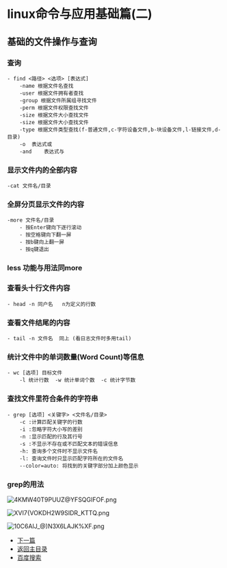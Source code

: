 # linux命令与应用基础篇(二)
## 基础的文件操作与查询
### 查询
	- find <路径> <选项> [表达式]
		-name 根据文件名查找
		-user 根据文件拥有者查找
		-group 根据文件所属组寻找文件
		-perm 根据文件权限查找文件
		-size 根据文件大小查找文件
		-size 根据文件大小查找文件
		-type 根据文件类型查找(f-普通文件,c-字符设备文件,b-块设备文件,l-链接文件,d-目录)
		-o	表达式或
		-and	表达式与
		
### 显示文件内的全部内容
	-cat 文件名/目录

### 全屏分页显示文件的内容
	-more 文件名/目录
		- 按Enter键向下逐行滚动
		- 按空格键向下翻一屏
		- 按b键向上翻一屏
		- 按q键退出

### less 功能与用法同more

### 查看头十行文件内容
	- head -n 同户名   n为定义的行数
	
### 查看文件结尾的内容
	- tail -n 文件名  同上 (看日志文件时多用tail)
	
### 统计文件中的单词数量(Word Count)等信息
	- wc [选项] 目标文件  
		-l 统计行数  -w 统计单词个数  -c 统计字节数
		
### 查找文件里符合条件的字符串
	- grep [选项] <关键字> <文件名/目录>
		-c :计算匹配关键字的行数
		-i :忽略字符大小写的差别
		-n :显示匹配的行及其行号
		-s :不显示不存在或不匹配文本的错误信息
		-h: 查询多个文件时不显示文件名
		-l: 查询文件时只显示匹配字符所在的文件名
		--color=auto: 将找到的关键字部分加上颜色显示
		
### grep的用法

![4KMW40T9PUUZ@YFSQGIFOF.png](https://upload-images.jianshu.io/upload_images/14477271-e7b885747d7d0973.png?imageMogr2/auto-orient/strip%7CimageView2/2/w/1240)

![XVI7{VOKDH2W9SIDR_KTTQ.png](https://upload-images.jianshu.io/upload_images/14477271-be6a73478064a10d.png?imageMogr2/auto-orient/strip%7CimageView2/2/w/1240)

![10C6AIJ_@)N3X6LAJK%XF.png](https://upload-images.jianshu.io/upload_images/14477271-fb4d78f70166a076.png?imageMogr2/auto-orient/strip%7CimageView2/2/w/1240)


- [下一篇](https://abell4.github.io/)
- [返回主目录](https://abell4.github.io/)
- [百度搜索](http://baidu.com)


	

